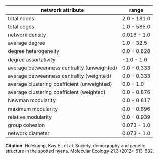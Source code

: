 network attribute|range
---|---
total nodes|2.0 - 181.0
total edges|1.0 - 585.0
network density|0.016 - 1.0
average degree|1.0 - 32.5
degree heterogeneity|0.0 - 0.828
degree assortativity|-1.0 - 1.0
average betweenness centrality (unweighted)|0.0 - 0.333
average betweenness centrality (weighted)|0.0 - 0.333
average clustering coefficient (unweighted)|0.0 - 1.0
average clustering coefficient (weighted)|0.0 - 0.876
Newman modularity|0.0 - 0.817
maximum modularity|0.0 - 0.896
relative modularity|0.0 - 0.939
group cohesion|0.073 - 1.0
network diameter|0.073 - 1.0
**Citation**: Holekamp, Kay E., et al. 
Society, demography and genetic structure in the spotted hyena.
 Molecular Ecology 21.3 (2012): 613-632.